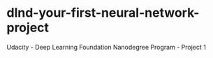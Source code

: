# dlnd-your-first-neural-network-project
Udacity - Deep Learning Foundation Nanodegree Program - Project 1
